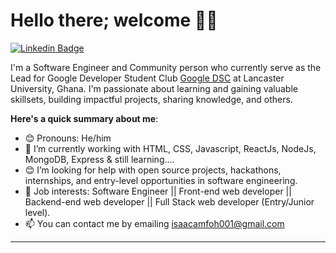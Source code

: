 # Hello there; welcome 👋🏾

[![Linkedin Badge](https://img.shields.io/badge/-isaackojoamfoh-blue?style=for-the-badge&logo=Linkedin&logoColor=white&link=https://www.linkedin.com/in/iambolajiayo)](https://www.linkedin.com/in/isaac-amfoh-34344a132/)

<!-- [![Twitter Badge](https://img.shields.io/badge/-@isaackojoamfoh-1ca0f1?style=for-the-badge&logo=twitter&logoColor=white&link=https://twitter.com/isaackojoamfoh)](https://twitter.com/isaackojoamfoh) -->

I'm a Software Engineer and Community person who currently serve as the Lead for Google Developer Student Club [Google DSC](https://developers.google.com/community/gdsc) at Lancaster University, Ghana. I'm passionate about learning and gaining valuable skillsets, building impactful projects, sharing knowledge, and others.

**Here's a quick summary about me**:

- 😊 Pronouns: He/him
- 🌱 I’m currently working with  HTML, CSS, Javascript, ReactJs, NodeJs, MongoDB, Express & still learning....
- 😊 I’m looking for help with open source projects, hackathons, internships, and entry-level opportunities in software engineering.
- 💼 Job interests: Software Engineer || Front-end web developer || Backend-end web developer || Full Stack web developer (Entry/Junior level).
- 📫 You can contact me by emailing isaacamfoh001@gmail.com

---

